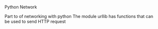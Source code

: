 Python Network

Part to of networking with python
The module urllib has functions that can be used to send HTTP request
